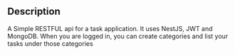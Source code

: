 ## Description

A Simple RESTFUL api for a task application. It uses NestJS, JWT and MongoDB.
When you are logged in, you can create categories and list your tasks under
those categories

